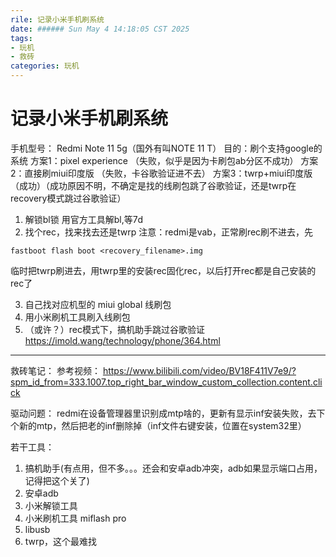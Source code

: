 ```yaml
---
rile: 记录小米手机刷系统
date: ###### Sun May 4 14:18:05 CST 2025
tags: 
- 玩机
- 救砖
categories: 玩机
---
```


# 记录小米手机刷系统
手机型号： Redmi Note 11 5g（国外有叫NOTE 11 T）
目的：刷个支持google的系统
方案1：pixel experience （失败，似乎是因为卡刷包ab分区不成功）
方案2：直接刷miui印度版 （失败，卡谷歌验证进不去）
方案3：twrp+miui印度版 （成功）（成功原因不明，不确定是找的线刷包跳了谷歌验证，还是twrp在recovery模式跳过谷歌验证）
1. 解锁bl锁
用官方工具解bl,等7d
2. 找个rec，找来找去还是twrp
注意：redmi是vab，正常刷rec刷不进去，先
```
fastboot flash boot <recovery_filename>.img
```
临时把twrp刷进去，用twrp里的安装rec固化rec，以后打开rec都是自己安装的rec了

3. 自己找对应机型的 miui global 线刷包
4. 用小米刷机工具刷入线刷包
5. （或许？）rec模式下，搞机助手跳过谷歌验证
https://imold.wang/technology/phone/364.html

---------------
救砖笔记：
参考视频： https://www.bilibili.com/video/BV18F411V7e9/?spm_id_from=333.1007.top_right_bar_window_custom_collection.content.click

驱动问题：
redmi在设备管理器里识别成mtp啥的，更新有显示inf安装失败，去下个新的mtp，然后把老的inf删除掉（inf文件右键安装，位置在system32里）


若干工具：
1. 搞机助手(有点用，但不多。。。还会和安卓adb冲突，adb如果显示端口占用，记得把这个关了)
2. 安卓adb
3. 小米解锁工具
4. 小米刷机工具 miflash pro
5. libusb
6. twrp，这个最难找
